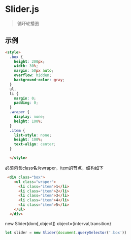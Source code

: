 # Slider.js
> 循环轮播图
## 示例
```html
<style>
  .box {
    height: 200px;
    width: 30%;
    margin: 50px auto;
    overflow: hidden;
    background-color: gray;
  }
  ul,
  li {
    margin: 0;
    padding: 0;
  }
  .wraper {
    display: none;
    height: 100%;
  }
  .item {
    list-style: none;
    height: 100%;
    text-align: center;
  }

  </style>
```
必须包含class名为wraper，item的节点，结构如下
```html
 <div class="box">
    <ul class="wraper">
      <li class="item">1</li>
      <li class="item">2</li>
      <li class="item">3</li>
      <li class="item">4</li>
      <li class="item">5</li>
    </ul>
  </div>
```
new Slider(dom[,object]) object={interval,transition}
```javascript
let slider = new Slider(document.querySelector('.box'))
```
